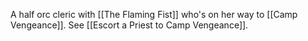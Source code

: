 A half orc cleric with [[The Flaming Fist]] who's on her way to [[Camp Vengeance]]. See [[Escort a Priest to Camp Vengeance]].